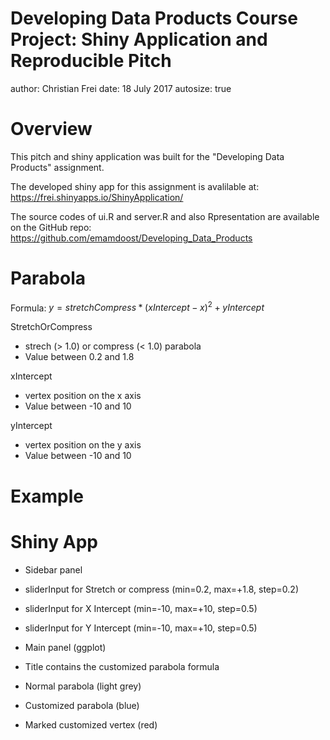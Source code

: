 Developing Data Products Course Project: Shiny Application and Reproducible Pitch
========================================================
author: Christian Frei
date: 18 July 2017
autosize: true

Overview
========================================================

This pitch and shiny application was built for the "Developing Data Products" assignment.

The developed shiny app for this assignment is avalilable at: https://frei.shinyapps.io/ShinyApplication/

The source codes of ui.R and server.R and also Rpresentation are available on the GitHub repo: https://github.com/emamdoost/Developing_Data_Products


Parabola
========================================================

Formula: $y = stretchCompress * (xIntercept - x)^2 + yIntercept$

StretchOrCompress
- strech (> 1.0) or compress (< 1.0) parabola
- Value between 0.2 and 1.8

xIntercept
- vertex position on the x axis
- Value between -10 and 10

yIntercept
- vertex position on the y axis
- Value between -10 and 10


Example
========================================================




Shiny App
========================================================
- Sidebar panel
 - sliderInput for Stretch or compress (min=0.2, max=+1.8, step=0.2)
 - sliderInput for X Intercept (min=-10, max=+10, step=0.5)
 - sliderInput for Y Intercept (min=-10, max=+10, step=0.5)
 
- Main panel (ggplot)
 - Title contains the customized parabola formula
 - Normal parabola (light grey)
 - Customized parabola (blue)
 - Marked customized vertex (red)
